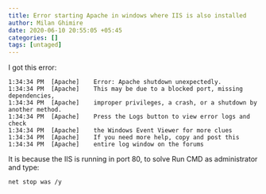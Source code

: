```yaml
---
title: Error starting Apache in windows where IIS is also installed
author: Milan Ghimire
date: 2020-06-10 20:55:05 +05:45
categories: []
tags: [untaged]
---
```



I got this error:
```shell
1:34:34 PM  [Apache] 	Error: Apache shutdown unexpectedly.
1:34:34 PM  [Apache] 	This may be due to a blocked port, missing dependencies, 
1:34:34 PM  [Apache] 	improper privileges, a crash, or a shutdown by another method.
1:34:34 PM  [Apache] 	Press the Logs button to view error logs and check
1:34:34 PM  [Apache] 	the Windows Event Viewer for more clues
1:34:34 PM  [Apache] 	If you need more help, copy and post this
1:34:34 PM  [Apache] 	entire log window on the forums
```

It is because the IIS is running in port 80,
to solve 
Run CMD as administrator and type:
```terminal
net stop was /y
```